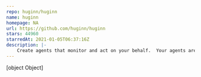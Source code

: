 ```yaml
---
repo: huginn/huginn
name: huginn
homepage: NA
url: https://github.com/huginn/huginn
stars: 44960
starredAt: 2021-01-05T06:37:16Z
description: |-
    Create agents that monitor and act on your behalf.  Your agents are standing by!
---
```


[object Object]

